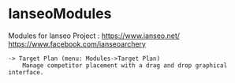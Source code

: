 # IanseoModules
Modules for Ianseo Project :
https://www.ianseo.net/
https://www.facebook.com/ianseoarchery


	-> Target Plan (menu: Modules->Target Plan)
		Manage competitor placement with a drag and drop graphical interface.
